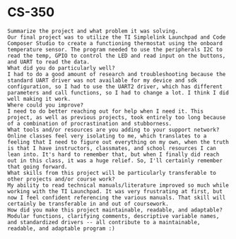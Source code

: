 # CS-350


    Summarize the project and what problem it was solving.
    Our final project was to utilize the TI Simplelink Launchpad and Code Composer Studio to create a functioning thermostat using the onboard temperature sensor. The program needed to use the peripherals I2C to read the temp, GPIO to control the LED and read input on the buttons, and UART to read the data. 
    What did you do particularly well?
    I had to do a good amount of research and troubleshooting because the standard UART driver was not available for my device and sdk configuration, so I had to use the UART2 driver, which has different parameters and call functions, so I had to change a lot. I think I did well making it work.
    Where could you improve?
    I need to do better reaching out for help when I need it. This project, as well as previous projects, took entirely too long because of a combination of procrastination and stubborness. 
    What tools and/or resources are you adding to your support network?
    Online classes feel very isolating to me, which translates to a feeling that I need to figure out everything on my own, when the truth is that I have instructors, classmates, and school resources I can lean into. It's hard to remember that, but when I finally did reach out in this class, it was a huge relief. So, I'll certainly remember that going forward.
    What skills from this project will be particularly transferable to other projects and/or course work?
    My ability to read technical manuals/literature improved so much while working with the TI Launchpad. It was very frustrating at first, but now I feel confident referencing the various manuals. That skill will certainly be transferable in and out of coursework.
    How did you make this project maintainable, readable, and adaptable?
    Modular functions, clarifying comments, descriptive variable names, and standardized drivers -- all contribute to a maintainable, readable, and adaptable program :)
